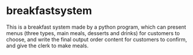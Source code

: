 # breakfastsystem
This is a breakfast system made by a python program, which can present menus (three types, main meals, desserts and drinks) for customers to choose, and write the final output order content for customers to confirm, and give the clerk to make meals.
